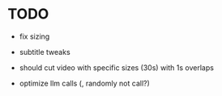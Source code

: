 # TODO

- fix sizing
- subtitle tweaks

- should cut video with specific sizes (30s) with 1s overlaps

- optimize llm calls (, randomly not call?)